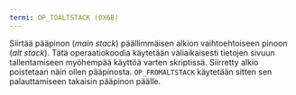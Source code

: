 ```yaml
---
termi: OP_TOALTSTACK (0X6B)
---
```


Siirtää pääpinon (*main stack*) päällimmäisen alkion vaihtoehtoiseen pinoon (*alt stack*). Tätä operaatiokoodia käytetään väliaikaisesti tietojen sivuun tallentamiseen myöhempää käyttöä varten skriptissä. Siirretty alkio poistetaan näin ollen pääpinosta. `OP_FROMALTSTACK` käytetään sitten sen palauttamiseen takaisin pääpinon päälle.